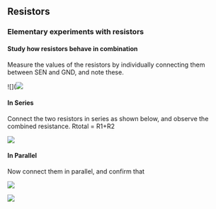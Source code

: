 Resistors
---

### Elementary experiments with resistors

#### Study how resistors behave in combination

Measure the values of the resistors by individually connecting them between SEN and GND, and note these.

![](![](file:///android_asset/DOC_HTML/apps/images/images/schematics/RMeasure.svg@100%|auto)

#### In Series

Connect the two resistors in series as shown below, and observe the combined resistance. Rtotal = R1+R2

![](file:///android_asset/DOC_HTML/apps/images/schematics/RSeriesSimple.svg@100%|auto)

#### In Parallel

Now connect them in parallel, and confirm that

![](file:///android_asset/DOC_HTML/apps/images/schematics/RParallelFormula.gif@100%|auto)

![](file:///android_asset/DOC_HTML/apps/images/schematics/RParallelSimple.svg@100%|auto)
	

 

